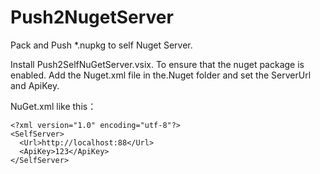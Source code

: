 # Push2NugetServer
Pack and Push *.nupkg to self Nuget Server.

Install Push2SelfNuGetServer.vsix.
To ensure that the nuget package is enabled.
Add the Nuget.xml file in the.Nuget folder and set the ServerUrl and ApiKey.
 
NuGet.xml like this：

    <?xml version="1.0" encoding="utf-8"?>
    <SelfServer> 
      <Url>http://localhost:88</Url> 
      <ApiKey>123</ApiKey>
    </SelfServer>
